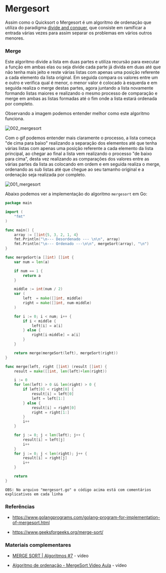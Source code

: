 # Mergesort

Assim como o Quicksort o Mergesort é um algoritmo de ordenação que utiliza do paradigma [divide and conquer](https://github.com/guihcodes/software-engineering-skills/tree/develop/algorithms/divide_and_conquer/pt-BR),
que consiste em ramificar a entrada várias vezes para assim separar os problemas em vários outros menores.

### Merge

Este algoritmo divide a lista em duas partes e utiliza recursão para executar a função em ambas elas ou seja divide cada parte já divida em duas
até que não tenha mais jeito e reste várias listas com apenas uma posição referente a cada elemento da lista original. Em seguida compara os valores 
entre um e outro e verifica qual é menor, o menor valor é colocado à esquerda e em seguida realiza o merge destas partes, agora juntando a lista novamente
formando listas maiores e realizando o mesmo processo de comparação e merge em ambas as listas formadas até o fim onde a lista estará ordenada por completo.

Observando a imagem podemos entender melhor como este algoritmo funciona.

![002_mergesort](https://user-images.githubusercontent.com/48635609/91216255-0643d300-e6ec-11ea-82ba-2b8af5fe5b42.gif)

Com o gif podemos entender mais claramente o processo, a lista começa "de cima para baixo" realizando a separação dos elementos até que tenha
várias listas com apenas uma posição referente a cada elemento da lista principal, ao chegar ao final a lista vem realizando o processo "de baixo para cima", desta vez 
realizando as comparações dos valores entre as várias partes da lista as colocando em ordem e em seguida realiza o merge, ordenando as sub listas até que chegue 
ao seu tamanho original e a ordenação seja realizada por completo.

![001_mergesort](https://user-images.githubusercontent.com/48635609/91215813-638b5480-e6eb-11ea-82ca-fa414d5a5d2f.png)

Abaixo podemos ver a implementação do algoritmo `mergesort` em Go:

```go
package main

import (
	"fmt"
)

func main() {
	array := []int{5, 3, 2, 1, 4}
	fmt.Println("\n--- Desordenado --- \n\n", array)
	fmt.Println("\n--- Ordenado ---\n\n", mergeSort(array), "\n")
}

func mergeSort(a []int) []int {
	var num = len(a)

	if num == 1 {
		return a
	}

	middle := int(num / 2)
	var (
		left  = make([]int, middle)
		right = make([]int, num-middle)
	)

	for i := 0; i < num; i++ {
		if i < middle {
			left[i] = a[i]
		} else {
			right[i-middle] = a[i]
		}
	}

	return merge(mergeSort(left), mergeSort(right))
}

func merge(left, right []int) (result []int) {
	result = make([]int, len(left)+len(right))

	i := 0
	for len(left) > 0 && len(right) > 0 {
		if left[0] < right[0] {
			result[i] = left[0]
			left = left[1:]
		} else {
			result[i] = right[0]
			right = right[1:]
		}
		i++
	}

	for j := 0; j < len(left); j++ {
		result[i] = left[j]
		i++
	}
	for j := 0; j < len(right); j++ {
		result[i] = right[j]
		i++
	}

	return
}

```

`OBS: No arquivo "mergesort.go" o código acima está com comentários explicativos em cada linha`

### Referências

- https://www.golangprograms.com/golang-program-for-implementation-of-mergesort.html

- https://www.geeksforgeeks.org/merge-sort/

### Materiais complementares

- [MERGE SORT | Algoritmos #7](https://www.youtube.com/watch?v=5prE6Mz8Vh0) - vídeo

- [Algoritmo de ordenação - MergeSort Video Aula](https://www.youtube.com/watch?v=PKCMMSXQyJE) - vídeo
